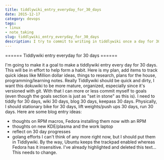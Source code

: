 ```yaml
---
title: tiddlywiki_entry_everyday_for_30_days 
date: 2015-12-17
category: devops
tags:
- linux
- note_taking
slug: tiddlywiki_entry_everyday_for_30_days
description: I try to commit to writing in tiddlywiki once a day for 30 days
---
```


====== Tiddlywiki entry everyday for 30 days ======

I'm going to make it a goal to make a tiddlywiki entry every day for 30 days. This will be in effort to help form a habit. Here is my plan, add items to track quick ideas like Million dollar ideas, things to research, plans for the house, programming/learning notes. Really Tiddlywiki should be quick and dirty, I want this dokuwiki to be more mature, organized, especially since it's versioned with git. With that I can more or less commit myself to goals (even though the goals section is just as "set in stone" as this is).
I need to tiddly for 30 days, wiki 30 days, blog 30 days, keepass 30 days. Physically, I should stationary bike for 30 days, lift weights/push ups 30 days, run 30 days.
Here are some blog entry ideas:
  * thoughts on RPM macros, Fedora installing them now with an RPM
  * thoughts on new KDE/plasma and the work laptop
  * reflect on 30 day progresses
  * golang efforts
I can't think of any more right now, but I should put them in Tiddlywiki. By the way, Ubuntu keeps the trackpad enabled whereas Fedora has it insensitive. I've already highlighted and deleted this text... This needs to change.
